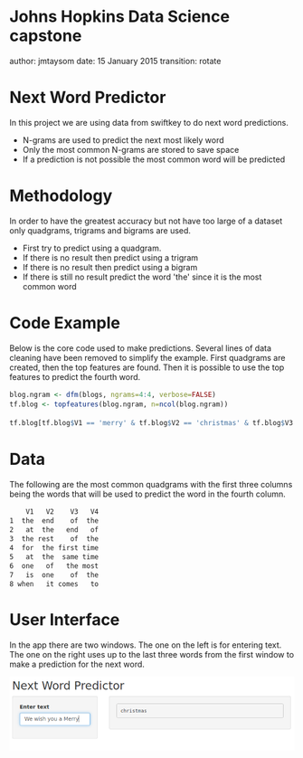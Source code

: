 Johns Hopkins Data Science capstone
========================================================
author: jmtaysom
date: 15 January 2015
transition: rotate

Next Word Predictor
========================================================

In this project we are using data from swiftkey to do next word predictions.

- N-grams are used to predict the next most likely word
- Only the most common N-grams are stored to save space
- If a prediction is not possible the most common word will be predicted

Methodology
========================================================
In order to have the greatest accuracy but not have too large of a dataset only quadgrams, trigrams and bigrams are used.
- First try to predict using a quadgram.
- If there is no result then predict using a trigram
- If there is no result then predict using a bigram
- If there is still no result predict the word 'the' since it is the most common word

Code Example
========================================================
Below is the core code used to make predictions. Several lines of data cleaning have been removed to simplify the example. First quadgrams are created, then the top features are found. Then it is possible to use the top features to predict the fourth word.

```r
blog.ngram <- dfm(blogs, ngrams=4:4, verbose=FALSE)
tf.blog <- topfeatures(blog.ngram, n=ncol(blog.ngram))

tf.blog[tf.blog$V1 == 'merry' & tf.blog$V2 == 'christmas' & tf.blog$V3 == 'and',]$V4
```

Data
========================================================
The following are the most common quadgrams with the first three columns being the words that will be used to predict the word in the fourth column. 

```
    V1   V2    V3   V4
1  the  end    of  the
2   at  the   end   of
3  the rest    of  the
4  for  the first time
5   at  the  same time
6  one   of   the most
7   is  one    of  the
8 when   it comes   to
```

User Interface
========================================================
In the app there are two windows. The one on the left is for entering text. The one on the right uses up to the last three words from the first window to make a prediction for the next word.

![User Interface Image](Final_Presentation-figure/Word_Predictor_Screenshot.png)

